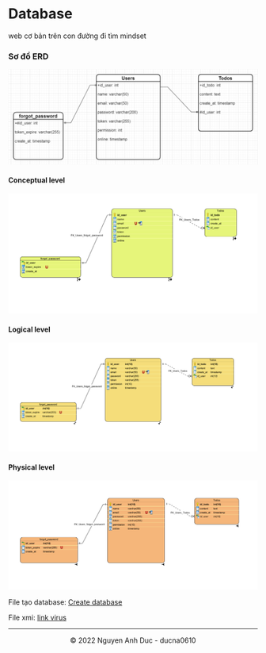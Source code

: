 # Database
web cơ bản trên con đường đi tìm mindset

### Sơ đồ ERD

![ERD](./ERD_ToDoApp.drawio.png)

#### Conceptual level
![Conceptual](./ERD_Conceptual.png)
#### Logical level
![Logical](./ERD_Logical.png)
#### Physical level
![Physical](./ERD_Physical.png)

File tạo database: [Create database](./to_do_app_Create.txt)

File xmi: [link virus](./diagram.xmi)

---
<div align="center">
  &copy; 2022 Nguyen Anh Duc - ducna0610
</div>
